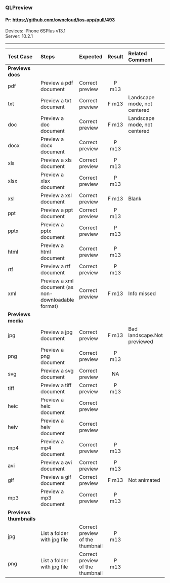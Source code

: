 ###  QLPreview

#### Pr: https://github.com/owncloud/ios-app/pull/493

Devices: iPhone 6SPlus v13.1<br>
Server: 10.2.1

---

 
| Test Case | Steps | Expected | Result | Related Comment | 
| :-------- | :---- | :------- | :----: | :-------------- | 
|**Previews docs**|||||||
| pdf | Preview a pdf document | Correct preview | P m13 |  |
| txt | Preview a txt document | Correct preview | F m13 | Landscape mode, not centered |
| doc | Preview a doc document | Correct preview | F m13 | Landscape mode, not centered |
| docx | Preview a docx document | Correct preview | P m13 |  |
| xls | Preview a xls document | Correct preview | P m13 |  |
| xlsx | Preview a xlsx document | Correct preview | P m13 |  |
| xsl | Preview a xsl document | Correct preview | F m13 | Blank |
| ppt | Preview a ppt document | Correct preview | P m13 |  |
| pptx | Preview a pptx document | Correct preview | P m13 |  |
| html | Preview a html document | Correct preview | P m13 |  |
| rtf | Preview a rtf document | Correct preview | P m13 |  |
| xml | Preview a xml document (as non-downloadable format) | Correct preview | F m13 | Info missed |
|**Previews media**|||||||
| jpg | Preview a jpg document | Correct preview | F m13 | Bad landscape.Not previewed |
| png | Preview a png document | Correct preview | P m13 |  |
| svg | Preview a svg document | Correct preview | NA |  |
| tiff | Preview a tiff document | Correct preview | P m13 |  |
| heic | Preview a heic document | Correct preview |  |  |
| heiv | Preview a heiv document | Correct preview |  |  |
| mp4 | Preview a mp4 document | Correct preview | P m13  |  |
| avi | Preview a avi document | Correct preview | P m13 |  |
| gif | Preview a gif document | Correct preview | F m13 |  Not animated |
| mp3 | Preview a mp3 document | Correct preview | P m13 |  |
|**Previews thumbnails**|||||||
| jpg | List a folder with jpg file | Correct preview of the thumbnail | P m13 |  |
| png | List a folder with jpg file | Correct preview of the thumbnail | P m13 |  |